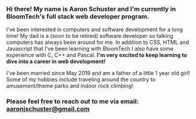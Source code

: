 ### Hi there! My name is Aaron Schuster and I'm currently in BloomTech's full stack web developer program.

I've been interested in computers and software development for a long time! My dad is a (soon to be retired) software developer so talking computers has always been around for me. In addition to CSS, HTML and Javascript that I've been learning with BloomTech I also have some experience with C, C++ and Pascal. **I'm very excited to keep learning to dive into a career in web development!**
  
I've been married since May 2019 and am a father of a little 1 year old girl! Some of my hobbies include traveling around the country to amusement/theme parks and indoor rock climbing!
  
### Please feel free to reach out to me via email: aaronjschuster@gmail.com

<!--
**aaschuster/aaschuster** is a ✨ _special_ ✨ repository because its `README.md` (this file) appears on your GitHub profile.

Here are some ideas to get you started:

- 🔭 I’m currently working on ...
- 🌱 I’m currently learning ...
- 👯 I’m looking to collaborate on ...
- 🤔 I’m looking for help with ...
- 💬 Ask me about ...
- 📫 How to reach me: ...
- 😄 Pronouns: ...
- ⚡ Fun fact: ...
-->
